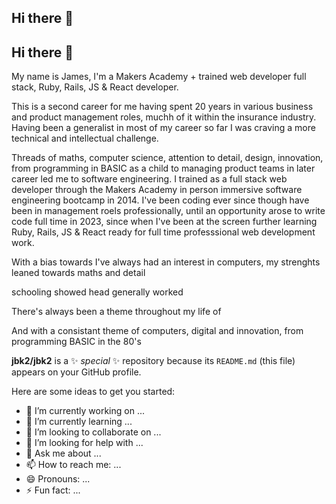 ## Hi there 👋

## Hi there 👋

My name is James, I'm a Makers Academy + trained web developer full stack, Ruby, Rails, JS & React developer.

This is a second career for me having spent 20 years in various business and product management roles, muchh of it within the insurance industry. Having been a generalist in most of my career so far I was craving a more technical and intellectual challenge.

Threads of maths, computer science, attention to detail, design, innovation, from programming in BASIC as a child to managing product teams in later career led me to software engineering. I trained as a full stack web developer through the Makers Academy in person immersive software engineering bootcamp in 2014. I've been coding ever since though have been in management roels professionally, until an opportunity arose to write code full time in 2023, since when I've been at the screen further learning Ruby, Rails, JS & React ready for full time professsional web development work.



With a bias towards 
I've always had an interest in computers, my strenghts leaned towards maths and detail

schooling showed head generally worked 

There's always been a theme throughout my life of 

And with a consistant theme of computers, digital and innovation, from programming BASIC in the 80's 

<!--
**jbk2/jbk2** is a ✨ _special_ ✨ repository because its `README.md` (this file) appears on your GitHub profile.

Here are some ideas to get you started:

- 🔭 I’m currently working on ...
- 🌱 I’m currently learning ...
- 👯 I’m looking to collaborate on ...
- 🤔 I’m looking for help with ...
- 💬 Ask me about ...
- 📫 How to reach me: ...
- 😄 Pronouns: ...
- ⚡ Fun fact: ...
-->

**jbk2/jbk2** is a ✨ _special_ ✨ repository because its `README.md` (this file) appears on your GitHub profile.

Here are some ideas to get you started:

- 🔭 I’m currently working on ...
- 🌱 I’m currently learning ...
- 👯 I’m looking to collaborate on ...
- 🤔 I’m looking for help with ...
- 💬 Ask me about ...
- 📫 How to reach me: ...
- 😄 Pronouns: ...
- ⚡ Fun fact: ...
